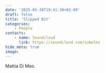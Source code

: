 ```yaml
---
date: '2025-05-20T19:41:38+02:00'
draft: false
title: 'Slipped Bit'
categories:
    - People
contacts:
    - name: Soundcloud
      link: https://soundcloud.com/subelmz
hide_meta: true
image: 
---
```

Mattia Di Meo. 
